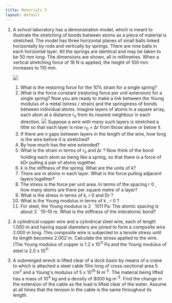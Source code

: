 ```yaml
---
title: Materials 3
layout: default
---
```

1. A school laboratory has a demonstration model, which is meant to illustrate the stretching of bonds between atoms as a piece of material is stretched. The model has three horizontal planes of small balls linked horizontally by rods and vertically by springs. There are nine balls in each horizontal layer. All the springs are identical and may be taken to be 50 mm long. The dimensions are shown, all in millimetres. When a vertical stretching force of 18 N is applied, the height of 100 mm increases to 110 mm.

    ![](lattice1.PNG)

    1. What is the restoring force for the 10% strain for a single spring?
    1. What is the force constant (restoring force per unit extension) for a single spring?
    Now you are ready to make a link between the Young modulus of a metal (stress / strain) and the springiness of bonds between individual atoms.  Imagine layers of atoms in a square array, each atom at a distance r<sub>0</sub>  from its nearest neighbour in each direction.
    ![](lattice2.PNG)
    Suppose a wire with many such layers is stretched a little so that each layer is now r<sub>0</sub> + &Delta;r  from those above or below it.
    1. If there are n gaps between layers in the length of the wire, how long is the wire before it is stretched?
    1. By how much has the wire extended?
    1. What is the strain in terms of r<sub>0</sub> and &Delta;r ?
    Now think of the bond holding each atom as being like a spring, so that there is a force of kDr  pulling a pair of atoms together.
    1. k is the stiffness of the spring. What are the units of k?
    1. There are m atoms in each layer. What is the force pulling adjacent layers together?
    1. The stress is the force per unit area. In terms of the spacing r 0 , how many atoms are there per square metre of a layer?
    1. What is the stress in terms of k, r 0 and Dr ?
    1. What is the Young modulus in terms of k , r 0 ?
    1. For steel, the Young modulus is 2 ´ 1011 Pa. The atomic spacing is about 3 ´ 10–10 m. What is the stiffness of the interatomic bond?

1. A cylindrical copper wire and a cylindrical steel wire, each of length 1.000 m and having equal diameters are joined to form a composite wire 2.000 m long.  This composite wire is subjected to a tensile stress until its length becomes 2.002 m. Calculate the stress applied to the wire. (The Young modulus of copper is 1.2 x 10<sup>11</sup> Pa and the Young modulus of steel is 2.0 x 10<sup>11</sup> 

1. A submerged wreck is lifted clear of a dock basin by means of a crane to which is attached a steel cable 10m long of cross-sectional area 5 cm<sup>2</sup> and a Young's modulus of 5 x 10<sup>10</sup> N m<sup>-2</sup>.  The material being lifted has a mass of 10<sup>4</sup> kg and a density of 8000 kg m<sup>-3</sup>.  Find the change in the extension of the cable as the load is lifted clear of the water.  Assume at all times that the tension in the cable is the same throughout its length.
